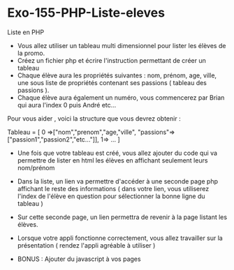 # Exo-155-PHP-Liste-eleves

Liste en PHP

- Vous allez utiliser un tableau multi dimensionnel pour lister les élèves de la promo.
- Créez un fichier php et écrire l'instruction permettant de créer un tableau
- Chaque élève aura les propriétés suivantes : nom, prénom, age, ville, une 
  sous liste de propriétés contenant ses passions ( tableau des passions ).
- Chaque élève aura également un numéro, vous commencerez par Brian qui aura l'index 0 puis André etc...

Pour vous aider , voici la structure que vous devrez obtenir :

Tableau = [
    0 =>["nom","prenom","age,"ville", "passions"=> ["passion1","passion2","etc..."]],
    1=> ...
]

- Une fois que votre tableau est créé, vous allez ajouter du code qui va permettre de lister en html 
  les élèves en affichant seulement leurs nom/prénom
- Dans la liste, un lien va permettre d'accéder à une seconde page php affichant le reste 
  des informations ( dans votre lien, vous utiliserez l'index de l'élève en question pour sélectionner la bonne ligne du tableau )
- Sur cette seconde page, un lien permettra de revenir à la page listant les élèves.

- Lorsque votre appli fonctionne correctement, vous allez travailler sur la présentation ( rendez l'appli agréable à utiliser )

- BONUS : Ajouter du javascript à vos pages